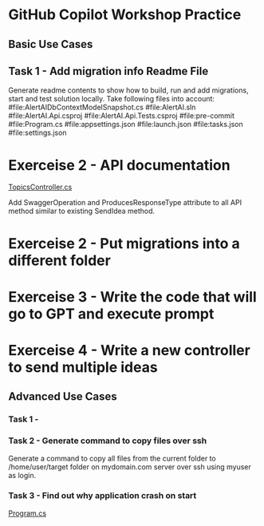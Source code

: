 # GitHub Copilot Workshop Practice

## Basic Use Cases

## Task 1 - Add migration info Readme File

Generate readme contents to show how to build, run and add migrations, start and test solution locally. Take following files into account: #file:AlertAIDbContextModelSnapshot.cs #file:AlertAI.sln #file:AlertAI.Api.csproj #file:AlertAI.Api.Tests.csproj #file:pre-commit #file:Program.cs #file:appsettings.json #file:launch.json #file:tasks.json #file:settings.json

# Exerceise 2 - API documentation

[TopicsController.cs](./src/AlertAI.Api/Controllers/TopicsController.cs)

Add SwaggerOperation and ProducesResponseType attribute to all API method similar to existing SendIdea method.

# Exerceise 2 - Put migrations into a different folder


# Exerceise 3 - Write the code that will go to GPT and execute prompt


# Exerceise 4 - Write a new controller to send multiple ideas


## Advanced Use Cases

### Task 1 - 

### Task 2 - Generate command to copy files over ssh

Generate a command to copy all files from the current folder to /home/user/target folder on mydomain.com server over ssh using myuser as login.

### Task 3 - Find out why application crash on start

[Program.cs](./src/AlertAI.Api/Program.cs)
